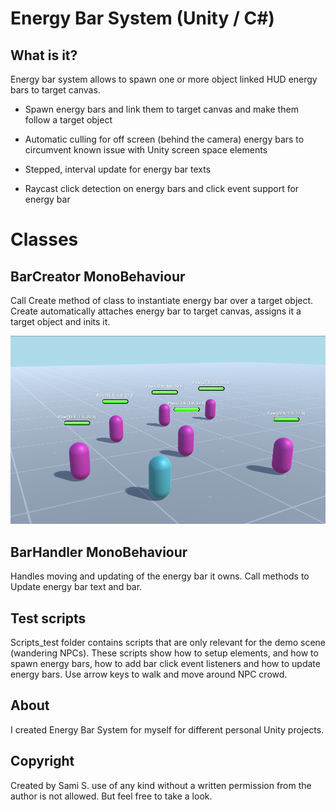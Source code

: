 # Energy Bar System (Unity / C#)


## What is it?

Energy bar system allows to spawn one or more object linked HUD energy bars to target canvas.

* Spawn energy bars and link them to target canvas and make them follow a target object

* Automatic culling for off screen (behind the camera) energy bars to circumvent known issue with Unity screen space elements

* Stepped, interval update for energy bar texts

* Raycast click detection on energy bars and click event support for energy bar



# Classes

## BarCreator MonoBehaviour
Call Create method of class to instantiate energy bar over a target object. Create automatically attaches energy bar to target canvas, assigns it a target object and inits it.

![Energy bar image](/doc/energyBar.png)

## BarHandler MonoBehaviour
Handles moving and updating of the energy bar it owns. Call methods to Update energy bar text and bar.

## Test scripts
Scripts_test folder contains scripts that are only relevant for the demo scene (wandering NPCs). These scripts show how to setup elements, and how to spawn energy bars, how to add bar click event listeners and how to update energy bars. Use arrow keys to walk and move around NPC crowd.

## About
I created Energy Bar System for myself for different personal Unity projects. 


## Copyright 
Created by Sami S. use of any kind without a written permission from the author is not allowed. But feel free to take a look.
